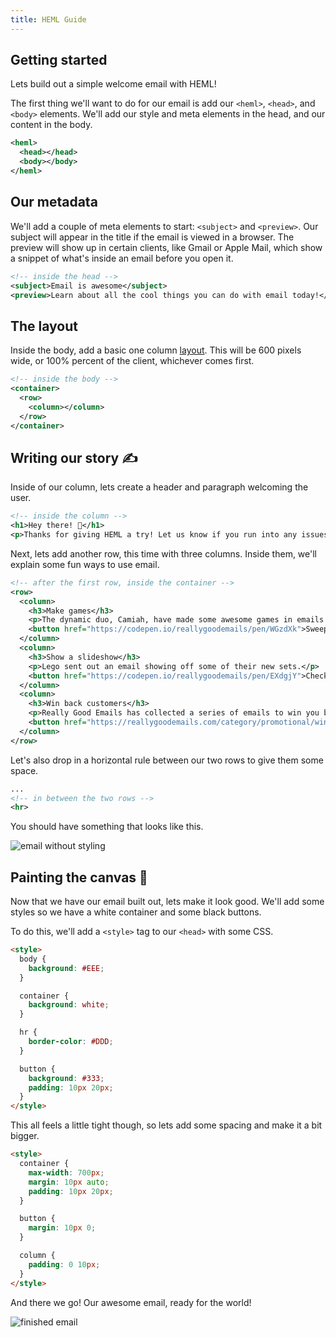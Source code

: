 ```yaml
---
title: HEML Guide
---
```


## Getting started

Lets build out a simple welcome email with HEML!

The first thing we'll want to do for our email is add our `<heml>`, `<head>`, and `<body>` elements. We'll add our style and meta elements in the head, and our content in the body.

```xml
<heml>
  <head></head>
  <body></body>
</heml>
```

## Our metadata

We'll add a couple of meta elements to start: `<subject>` and `<preview>`. Our subject will appear in the title if the email is viewed in a browser. The preview will show up in certain clients, like Gmail or Apple Mail, which show a snippet of what's inside an email before you open it.

```xml
<!-- inside the head -->
<subject>Email is awesome</subject>
<preview>Learn about all the cool things you can do with email today!</preview>
```


## The layout 

Inside the body, add a basic one column [layout](http://heml.io/docs/elements/layout). This will be 600 pixels wide, or 100% percent of the client, whichever comes first.

```xml
<!-- inside the body -->
<container>
  <row>
    <column></column>
  </row>
</container>
```

## Writing our story ✍️

Inside of our column, lets create a header and paragraph welcoming the user.

```xml
<!-- inside the column -->
<h1>Hey there! 👋</h1>
<p>Thanks for giving HEML a try! Let us know if you run into any issues or build something awesome with it!</p>
```

Next, lets add another row, this time with three columns. Inside them, we'll explain some fun ways to use email.

```xml
<!-- after the first row, inside the container -->
<row>
  <column>
    <h3>Make games</h3>
    <p>The dynamic duo, Camiah, have made some awesome games in emails!</p>
    <button href="https://codepen.io/reallygoodemails/pen/WGzdXk">Sweep bombs 💣</button>
  </column>
  <column>
    <h3>Show a slideshow</h3>
    <p>Lego sent out an email showing off some of their new sets.</p>
    <button href="https://codepen.io/reallygoodemails/pen/EXdgjY">Check it out 🕵</button>
  </column>
  <column>
    <h3>Win back customers</h3>
    <p>Really Good Emails has collected a series of emails to win you back.</p>
    <button href="https://reallygoodemails.com/category/promotional/winback/">Open your heart ❤️</button>
  </column>
</row>
```

Let's also drop in a horizontal rule between our two rows to give them some space.

```xml
...
<!-- in between the two rows -->
<hr>
```


You should have something that looks like this.

![email without styling](/media/guide-1.png)

## Painting the canvas 🎨

Now that we have our email built out, lets make it look good. We'll add some styles so we have a white container and some black buttons.

To do this, we'll add a `<style>` tag to our `<head>` with some CSS.

```html
<style>
  body {
    background: #EEE;
  }

  container {
    background: white;
  }

  hr {
    border-color: #DDD;
  }

  button {
    background: #333;
    padding: 10px 20px;
  }
</style>
```

This all feels a little tight though, so lets add some spacing and make it a bit bigger.

```html
<style>
  container {
    max-width: 700px;
    margin: 10px auto;
    padding: 10px 20px;
  }

  button {
    margin: 10px 0;
  }

  column {
    padding: 0 10px;
  }
</style>
```

And there we go! Our awesome email, ready for the world!

![finished email](/media/guide-2.png)

